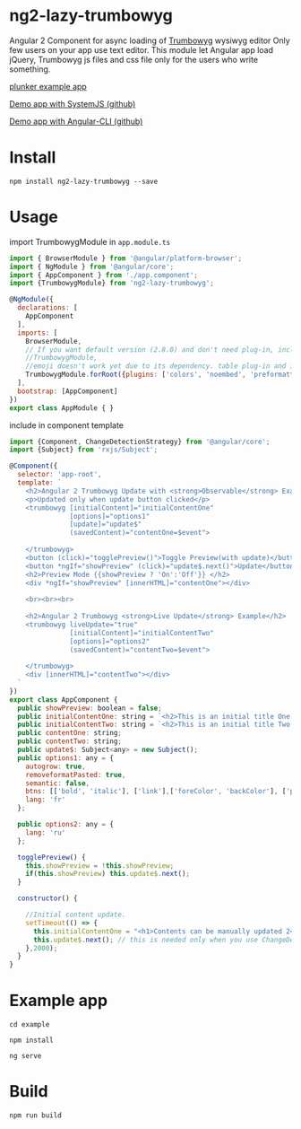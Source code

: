 # ng2-lazy-trumbowyg
Angular 2 Component for async loading of [Trumbowyg](https://alex-d.github.io/Trumbowyg/) wysiwyg editor
Only few users on your app use text editor. This module let Angular app load jQuery, Trumbowyg js files and css file only for the users who write something.

[plunker example app](https://plnkr.co/edit/dirpKmLNalUmz0mpdrk7?p=preview)

[Demo app with SystemJS (github)](https://github.com/monad98/ng2-lazy-trumbowyg-example)

[Demo app with Angular-CLI (github)](https://github.com/monad98/ng2-lazy-trumbowyg-example-angularCLI)

# Install
`
npm install ng2-lazy-trumbowyg --save
`

# Usage
import TrumbowygModule in `app.module.ts`
```javascript
import { BrowserModule } from '@angular/platform-browser';
import { NgModule } from '@angular/core';
import { AppComponent } from './app.component';
import {TrumbowygModule} from 'ng2-lazy-trumbowyg';

@NgModule({
  declarations: [
    AppComponent
  ],
  imports: [
    BrowserModule,
    // If you want default version (2.8.0) and don't need plug-in, include this line.
    //TrumbowygModule,  
    //emoji doesn't work yet due to its dependency. table plug-in and insertaudio don't have icons.
    TrumbowygModule.forRoot({plugins: ['colors', 'noembed', 'preformatted', 'pasteimage', 'upload'], version: '2.8.0'}) //Optional config : plug-ins and version
  ],
  bootstrap: [AppComponent]
})
export class AppModule { }

```

include <trumbowyg> in component template
```javascript
import {Component, ChangeDetectionStrategy} from '@angular/core';
import {Subject} from 'rxjs/Subject';

@Component({
  selector: 'app-root',
  template: `
    <h2>Angular 2 Trumbowyg Update with <strong>Observable</strong> Example </h2>
    <p>Updated only when update button clicked</p>
    <trumbowyg [initialContent]="initialContentOne"  
               [options]="options1"
               [update]="update$" 
               (savedContent)="contentOne=$event">
      
    </trumbowyg>
    <button (click)="togglePreview()">Toggle Preview(with update)</button>
    <button *ngIf="showPreview" (click)="update$.next()">Update</button>
    <h2>Preview Mode {{showPreview ? 'On':'Off'}} </h2>
    <div *ngIf="showPreview" [innerHTML]="contentOne"></div>
    
    <br><br><br>
    
    <h2>Angular 2 Trumbowyg <strong>Live Update</strong> Example</h2>
    <trumbowyg liveUpdate="true" 
               [initialContent]="initialContentTwo"
               [options]="options2"
               (savedContent)="contentTwo=$event">
      
    </trumbowyg>
    <div [innerHTML]="contentTwo"></div>
  `
})
export class AppComponent {
  public showPreview: boolean = false;
  public initialContentOne: string = `<h2>This is an initial title One.</h2><p>This is an initial content.</p><p><img src="https://angular.io/assets/images/logos/angular/angular.svg" alt=""><br></p><p><br></p>`
  public initialContentTwo: string = `<h2>This is an initial title Two.</h2><p>This is an initial content.</p><p><img src="https://angular.io/generated/images/marketing/home/loved-by-millions.svg" alt=""><br></p><p><br></p>`
  public contentOne: string;
  public contentTwo: string;
  public update$: Subject<any> = new Subject();
  public options1: any = {
    autogrow: true,
    removeformatPasted: true,
    semantic: false,
    btns: [['bold', 'italic'], ['link'],['foreColor', 'backColor'], ['preformatted'], ['noembed']],
    lang: 'fr'
  };

  public options2: any = {
    lang: 'ru'
  };

  togglePreview() {
    this.showPreview = !this.showPreview;
    if(this.showPreview) this.update$.next();
  }

  constructor() {

    //Initial content update.
    setTimeout(() => {
      this.initialContentOne = "<h1>Contents can be manually updated 2</h1>"
      this.update$.next(); // this is needed only when you use ChangeDetectionStrategy.OnPush strategy
    },2000);
  }
}

```

# Example app
`cd example`

`npm install`

`ng serve`



# Build
`
npm run build
`
